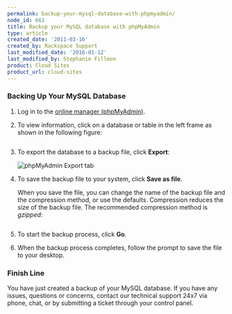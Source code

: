 ```yaml
---
permalink: backup-your-mysql-database-with-phpmyadmin/
node_id: 661
title: Backup your MySQL database with phpMyAdmin
type: article
created_date: '2011-03-16'
created_by: Rackspace Support
last_modified_date: '2016-01-12'
last_modified_by: Stephanie Fillmon
product: Cloud Sites
product_url: cloud-sites
---
```


### Backing Up Your MySQL Database

1. Log in to the [online manager (phpMyAdmin)](/how-to/rackspace-cloud-sites-essentials-phpmyadmin-database-management-interface).

2. To view information, click on a database or table in the left frame
   as shown in the following figure:

   <img src="{% asset_path cloud-sites/backup-your-mysql-database-with-phpmyadmin/phpmyadmin-dbs.png %}" alt="" />

3. To export the database to a backup file, click **Export**:

   <img src="{% asset_path cloud-sites/backup-your-mysql-database-with-phpmyadmin/phpmyadmin-export.png %}" alt="phpMyAdmin Export tab" />

4. To save the backup file to your system, click **Save as
   file**.

   When you save the file, you can change the name of the backup file and the
   compression method, or use the defaults. Compression reduces the size of the backup file.
   The recommended compression method is *gzipped*:

   <img src="{% asset_path cloud-sites/backup-your-mysql-database-with-phpmyadmin/phpmyadmin-saveasfile.png %}" alt="" />

5. To start the backup process, click **Go**.

6. When the backup process completes, follow the prompt to save the file to your desktop.


### Finish Line

You have just created a backup of your MySQL database. If you have any issues, questions or concerns,
contact our technical support 24x7 via phone, chat, or by submitting a ticket through your control panel.
